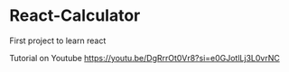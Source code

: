 # React-Calculator
First project to learn react

Tutorial on Youtube
https://youtu.be/DgRrrOt0Vr8?si=e0GJotlLj3L0vrNC
